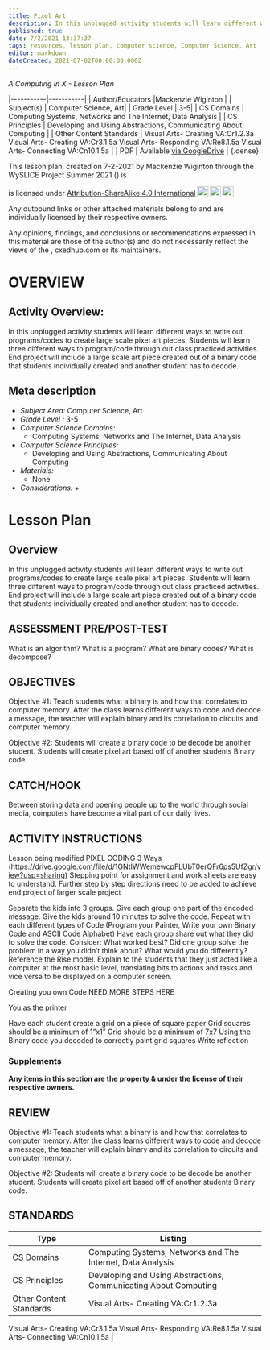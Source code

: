 ```yaml
---
title: Pixel Art
description: In this unplugged activity students will learn different ways to write out programs/codes to create large scale pixel art pieces. Students will learn three different ways to program/code through out class practiced activities. End project will include a large scale art piece created out of a binary code that students individually created and another student has to decode.
published: true
date: 7/2/2021 13:37:37
tags: resources, lesson plan, computer science, Computer Science, Art 
editor: markdown
dateCreated: 2021-07-02T00:00:00.000Z
---
```

*A Computing in X - Lesson Plan*

|-----------|-----------|
| Author/Educators |Mackenzie Wiginton |
| Subject(s) | Computer Science, Art|
| Grade Level | 3-5|
| CS Domains | Computing Systems, Networks and The Internet, Data Analysis |
| CS Principles | Developing and Using Abstractions, Communicating About Computing |
| Other Content Standards | Visual Arts- Creating VA:Cr1.2.3a
Visual Arts- Creating VA:Cr3.1.5a
Visual Arts- Responding VA:Re8.1.5a
Visual Arts- Connecting VA:Cn10.1.5a | 
| PDF | Available [via GoogleDrive]() |
{.dense}






This lesson plan, created on 7-2-2021 by Mackenzie Wiginton through the  WySLICE Project Summer 2021 () is  <p xmlns:cc="http://creativecommons.org/ns#" >  is licensed under <a href="http://creativecommons.org/licenses/by-sa/4.0/?ref=chooser-v1" target="_blank" rel="license noopener noreferrer" style="display:inline-block;">Attribution-ShareAlike 4.0 International<img style="height:22px!important;margin-left:3px;vertical-align:text-bottom;" src="https://mirrors.creativecommons.org/presskit/icons/cc.svg?ref=chooser-v1"><img style="height:22px!important;margin-left:3px;vertical-align:text-bottom;" src="https://mirrors.creativecommons.org/presskit/icons/by.svg?ref=chooser-v1"><img style="height:22px!important;margin-left:3px;vertical-align:text-bottom;" src="https://mirrors.creativecommons.org/presskit/icons/sa.svg?ref=chooser-v1"></a></p>


Any outbound links or other attached materials belong to and are individually licensed by their respective owners. 


Any opinions, findings, and conclusions or recommendations expressed in this material are those of the author(s) and do not necessarily reflect the views of the , cxedhub.com or its maintainers.


# OVERVIEW
## Activity Overview:  
In this unplugged activity students will learn different ways to write out programs/codes to create large scale pixel art pieces. Students will learn three different ways to program/code through out class practiced activities. End project will include a large scale art piece created out of a binary code that students individually created and another student has to decode.
## Meta description
+ *Subject Area:* Computer Science, Art 
+ *Grade Level :* 3-5 
+ *Computer Science Domains:*
   + Computing Systems, Networks and The Internet, Data Analysis
+ *Computer Science Principles:*
   + Developing and Using Abstractions, Communicating About Computing
+ *Materials:* 
   + None
+ *Considerations:*
   + 


# Lesson Plan
## Overview
In this unplugged activity students will learn different ways to write out programs/codes to create large scale pixel art pieces. Students will learn three different ways to program/code through out class practiced activities. End project will include a large scale art piece created out of a binary code that students individually created and another student has to decode.
## ASSESSMENT PRE/POST-TEST
What is an algorithm? 
What is a program?
What are binary codes?
What is decompose?
## OBJECTIVES
Objective #1: Teach students what a binary is and how that correlates to computer memory. 
After the class learns different ways to code and decode a message, the teacher will explain binary and its correlation to circuits and computer memory.


Objective #2: Students will create a binary code to be decode be another student.
Students will create pixel art based off of another students Binary code.


## CATCH/HOOK
Between storing data and opening people up to the world through social media, computers have become a vital part of our daily lives.


## ACTIVITY INSTRUCTIONS
Lesson being modified PIXEL CODING 3 Ways (https://drive.google.com/file/d/1GNtIWWemewcpFLUbT0erQFr6ps5UfZgr/view?usp=sharing) Stepping point for assignment and work sheets are easy to understand. 
Further step by step directions need to be added to achieve end project of larger scale project


Separate the kids into 3 groups.
Give each group one part of the encoded message.
Give the kids around 10 minutes to solve the code.
Repeat with each different types of Code (Program your Painter, Write your own Binary Code and ASCII Code Alphabet)
Have each group share out what they did to solve the code. 
Consider: What worked best? Did one group solve the problem in a way you didn’t think about? What would you do differently? 
Reference the Rise model.
Explain to the students that they just acted like a computer at the most basic level, translating bits to actions and tasks and vice versa to be displayed on a computer screen.


Creating you own Code
NEED MORE STEPS HERE


You as the printer


Have each student create a grid on a piece of square paper
Grid squares should be a minimum of 1”x1” 
Grid should be a minimum of 7x7
Using the Binary code you decoded to correctly paint grid squares
Write reflection


### Supplements
**Any items in this section are the property & under the license of their respective owners.**






## REVIEW
Objective #1: Teach students what a binary is and how that correlates to computer memory. 
After the class learns different ways to code and decode a message, the teacher will explain binary and its correlation to circuits and computer memory.


Objective #2: Students will create a binary code to be decode be another student.
Students will create pixel art based off of another students Binary code.
## STANDARDS        
| Type | Listing | 
|-----------|-----------|
| CS Domains  | Computing Systems, Networks and The Internet, Data Analysis|
| CS Principles   | Developing and Using Abstractions, Communicating About Computing|
| Other Content Standards | Visual Arts- Creating VA:Cr1.2.3a
Visual Arts- Creating VA:Cr3.1.5a
Visual Arts- Responding VA:Re8.1.5a
Visual Arts- Connecting VA:Cn10.1.5a  |